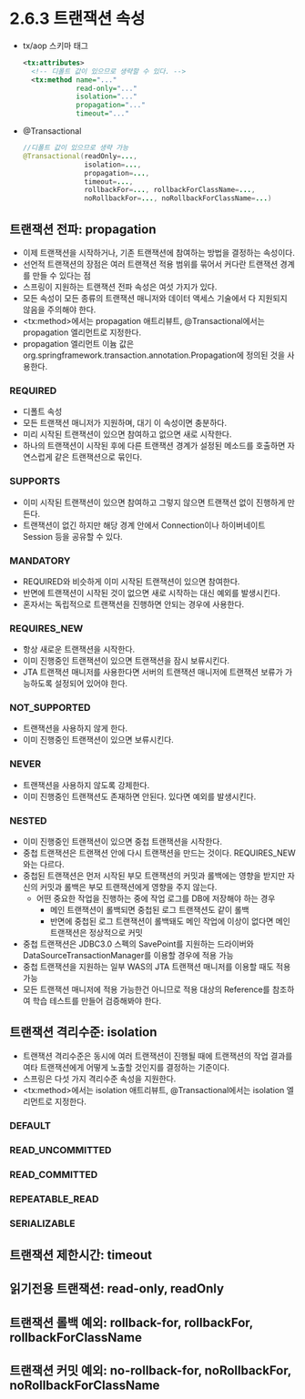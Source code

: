 # 2.6.3 트랜잭션 속성
- tx/aop 스키마 태그
  ```xml
  <tx:attributes>
    <!-- 디폴트 값이 있으므로 생략할 수 있다. -->
    <tx:method name="..."
               read-only="..."
               isolation="..."
               propagation="..."
               timeout="..."
  ```
- @Transactional
  ```java
  //디폴트 값이 있으므로 생략 가능
  @Transactional(readOnly=...,
                 isolation=...,
                 propagation=...,
                 timeout=...,
                 rollbackFor=..., rollbackForClassName=...,
                 noRollbackFor=..., noRollbackForClassName=...) 
  ```
## 트랜잭션 전파: propagation
- 이제 트랜잭션을 시작하거나, 기존 트랜잭션에 참여하는 방법을 결정하는 속성이다.
- 선언적 트랜잭션의 장점은 여러 트랜잭션 적용 범위를 묶어서 커다란 트랜잭션 경계를 만들 수 있다는 점
- 스프링이 지원하는 트랜잭션 전파 속성은 여섯 가지가 있다.
- 모든 속성이 모든 종류의 트랜잭션 매니저와 데이터 액세스 기술에서 다 지원되지 않음을 주의해야 한다.
- \<tx:method>에서는 propagation 애트리뷰트, @Transactional에서는 propagation 엘리먼트로 지정한다.
- propagation 엘리먼트 이늄 값은 org.springframework.transaction.annotation.Propagation에 정의된 것을 사용한다.

### REQUIRED
- 디폴트 속성
- 모든 트랜잭션 매니저가 지원하며, 대기 이 속성이면 충분하다.
- 미리 시작된 트랜잭션이 있으면 참여하고 없으면 새로 시작한다.
- 하나의 트랜잭션이 시작된 후에 다른 트랜잭션 경계가 설정된 메소드를 호출하면 자연스럽게 같은 트랜잭션으로 묶인다.

### SUPPORTS
- 이미 시작된 트랜잭션이 있으면 참여하고 그렇지 않으면 트랜잭션 없이 진행하게 만든다.
- 트랜잭션이 없긴 하지만 해당 경계 안에서 Connection이나 하이버네이트 Session 등을 공유할 수 있다.

### MANDATORY
- REQUIRED와 비슷하게 이미 시작된 트랜잭션이 있으면 참여한다.
- 반면에 트랜잭션이 시작된 것이 없으면 새로 시작하는 대신 예외를 발생시킨다.
- 혼자서는 독립적으로 트랜잭션을 진행하면 안되는 경우에 사용한다.

### REQUIRES_NEW
- 항상 새로운 트랜잭션을 시작한다.
- 이미 진행중인 트랜잭션이 있으면 트랜잭션을 잠시 보류시킨다.
- JTA 트랜잭션 매니저를 사용한다면 서버의 트랜잭션 매니저에 트랜잭션 보류가 가능하도록 설정되어 있어야 한다.

### NOT_SUPPORTED
- 트랜잭션을 사용하지 않게 한다.
- 이미 진행중인 트랜잭션이 있으면 보류시킨다.

### NEVER
- 트랜잭션을 사용하지 않도록 강제한다.
- 이미 진행중인 트랜잭션도 존재하면 안된다. 있다면 예외를 발생시킨다.

### NESTED
- 이미 진행중인 트랜잭션이 있으면 중첩 트랜잭션을 시작한다.
- 중첩 트랜잭션은 트랜잭션 안에 다시 트랜잭션을 만드는 것이다. REQUIRES_NEW와는 다르다.
- 중첩된 트랜잭션은 먼저 시작된 부모 트랜잭션의 커밋과 롤백에는 영향을 받지만 자신의 커밋과 롤백은 부모 트랜잭션에게 영향을 주지 않는다.
  + 어떤 중요한 작업을 진행하는 중에 작업 로그를 DB에 저장해야 하는 경우
    * 메인 트랜잭션이 롤백되면 중첩된 로그 트랜잭션도 같이 롤백
    * 반면에 중첩된 로그 트랜잭션이 롤백돼도 메인 작업에 이상이 없다면 메인 트랜잭션은 정상적으로 커밋
- 중첩 트랜잭션은 JDBC3.0 스펙의 SavePoint를 지원하는 드라이버와 DataSourceTransactionManager를 이용할 경우에 적용 가능
- 중첩 트랜잭션을 지원하는 일부 WAS의 JTA 트랜잭션 매니저를 이용할 때도 적용 가능
- 모든 트랜잭션 매니저에 적용 가능한건 아니므로 적용 대상의 Reference를 참조하여 학습 테스트를 만들어 검증해봐야 한다.

## 트랜잭션 격리수준: isolation
- 트랜잭션 격리수준은 동시에 여러 트랜잭션이 진행될 때에 트랜잭션의 작업 결과를 여타 트랜잭션에게 어떻게 노출할 것인지를 결정하는 기준이다.
- 스프링은 다섯 가지 격리수준 속성을 지원한다.
- \<tx:method>에서는 isolation 애트리뷰트, @Transactional에서는 isolation 엘리먼트로 지정한다.

### DEFAULT
### READ_UNCOMMITTED
### READ_COMMITTED
### REPEATABLE_READ
### SERIALIZABLE

## 트랜잭션 제한시간: timeout
## 읽기전용 트랜잭션: read-only, readOnly
## 트랜잭션 롤백 예외: rollback-for, rollbackFor, rollbackForClassName 
## 트랜잭션 커밋 예외: no-rollback-for, noRollbackFor, noRollbackForClassName